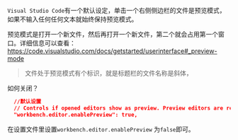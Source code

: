 `Visual Studio Code`有一个默认设定，单击一个右侧侧边栏的文件是预览模式，如果不输入任何任何文本就始终保持预览模式。

预览模式是打开一个新文件，然后再打开一个新文件，第二个就会占用第一个窗口。详细信息可以查看：https://code.visualstudio.com/docs/getstarted/userinterface#_preview-mode

>文件处于预览模式有个标识，就是标题栏的文件名称是斜体，

如何关闭？
```json
  //默认设置
  // Controls if opened editors show as preview. Preview editors are reused until they are kept (e.g. via double click or editing) and show up with an italic font style.
  "workbench.editor.enablePreview": true,
```
在设置文件里设置`workbench.editor.enablePreview` 为`false`即可。